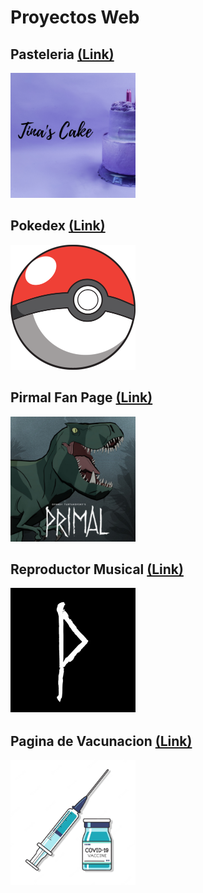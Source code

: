 # Proyectos Web

## Pasteleria [(Link)](https://luis-pedroza.github.io/Web_Projects/pasteleria/index.html)
<a href="https://luis-pedroza.github.io/Proyectos_Web/pasteleria/index.html" target="_blank"> <img src="./pasteleria.png" width="200" height="200"/></a> 

## Pokedex [(Link)](https://luis-pedroza.github.io/Proyectos_Web/pokedex/index.html)
<a href="https://luis-pedroza.github.io/Web_Projects/pokedex/index.html" target="_blank"> <img src="./pokedex.png" width="200" height="200"/></a> 

## Pirmal Fan Page [(Link)](https://luis-pedroza.github.io/Proyectos_Web/primal/index.html)
<a href="https://luis-pedroza.github.io/Web_Projects/primal/index.html" target="_blank"> <img src="./primal.jpg" width="200" height="200"/></a> 

## Reproductor Musical [(Link)](https://luis-pedroza.github.io/Proyectos_Web/reproductor/index.html)
<a href="https://luis-pedroza.github.io/Web_Projects/reproductor/index.html" target="_blank"> <img src="./reproductor.jpg" width="200" height="200"/></a> 

## Pagina de Vacunacion [(Link)](https://luis-pedroza.github.io/Proyectos_Web/vacunacion/index.html)
<a href="https://luis-pedroza.github.io/Web_Projects/vacunacion/index.html" target="_blank"> <img src="./vacunacion.webp" width="200" height="200"/></a> 
